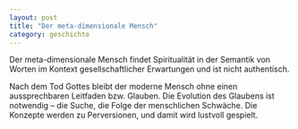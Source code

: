 ```yaml
---
layout: post
title: "Der meta-dimensionale Mensch"
category: geschichte
---
```

Der meta-dimensionale Mensch findet Spiritualität in der Semantik von Worten im Kontext gesellschaftlicher Erwartungen und ist nicht authentisch.

Nach dem Tod Gottes bleibt der moderne Mensch ohne einen aussprechbaren Leitfaden bzw. Glauben.
Die Evolution des Glaubens ist notwendig – die Suche, die Folge der menschlichen Schwäche.
Die Konzepte werden zu Perversionen, und damit wird lustvoll gespielt.
